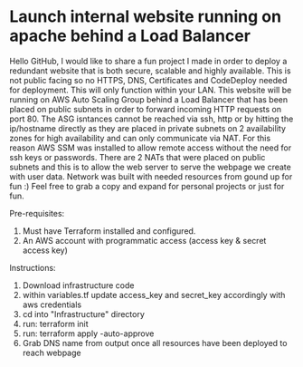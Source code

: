 # Launch internal website running on apache behind a Load Balancer

Hello GitHub, I would like to share a fun project I made in order to deploy a redundant website that is both secure, scalable and highly available. This is not public facing so no HTTPS, DNS, Certificates and CodeDeploy needed for deployment. This will only function within your LAN. This website will be running on AWS Auto Scaling Group behind a Load Balancer that has been placed on public subnets in order to forward incoming HTTP requests on port 80. The ASG isntances cannot be reached via ssh, http or by hitting the ip/hostname directly as they are placed in private subnets on 2 availability zones for high availability and can only communicate via NAT. For this reason AWS SSM was installed to allow remote access without the need for ssh keys or passwords. There are 2 NATs that were placed on public subnets and this is to allow the web server to serve the webpage we create with user data. Network was built with needed resources from gound up for fun :) Feel free to grab a copy and expand for personal projects or just for fun. 

Pre-requisites:

1. Must have Terraform installed and configured.
2. An AWS account with programmatic access (access key & secret access key)

Instructions:

1. Download infrastructure code
2. within variables.tf update access_key and secret_key accordingly with aws credentials
3. cd into "Infrastructure" directory
4. run: terraform init
5. run: terraform apply -auto-approve
6. Grab DNS name from output once all resources have been deployed to reach webpage
